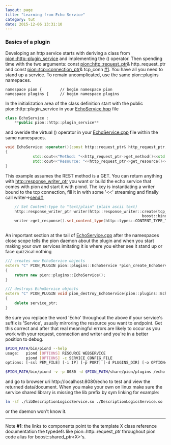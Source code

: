 ```yaml
---
layout: page
title: "Learning from Echo Service"
category: tut
date: 2015-12-06 13:31:10
---
```



### Basics of a plugin

Developing an http service starts with deriving a class from [pion::http::plugin_service]({{site.baseurl}}/api/user/html/classpion_1_1http_1_1plugin__service.html) and implementing the () operator. Then spending time with
the two arguments: const [pion::http::request_ptr]({{site.baseurl}}/api/user/html/classpion_1_1http_1_1request.html)& http_request_ptr and const [pion::tcp::connection_ptr]({{site.baseurl}}/api/user/html/classpion_1_1tcp_1_1connection.html)& tcp_conn [#1](#note1).  You have all you need to stand up a service.
To remain uncomplicated, use the same pion::plugins namepaces.

```
namespace pion {        // begin namespace pion
namespace plugins {     // begin namespace plugins
```
In the initialization area of the class definition start with the public pion::http::plugin_service in your [EchoService.hpp](https://github.com/splunk/pion/blob/develop/services/EchoService.hpp) file

```cpp
class EchoService :
    **public pion::http::plugin_service**
```
and overide the virtual () operator in your [EchoService.cpp](https://github.com/splunk/pion/blob/develop/services/EchoService.cpp) file within the same namespaces.

```cpp
void EchoService::operator()(const http::request_ptr& http_request_ptr, const tcp::connection_ptr& tcp_conn)
{
            std::cout<<"Method: "<<http_request_ptr->get_method()<<std::endl;
            std::cout<<"Resource: "<<http_request_ptr->get_resource()<<std::endl;
}
```

This example assumes the REST method is a GET. You can return anything with [http::response_writer_ptr]({{site.baseurl}}/api/user/html/classpion_1_1http_1_1writer.html) you want or build the echo service that comes with pion and start it with piond.  The key is instantiating
a writer bound to the tcp connection, fill it in with some '<<' streaming and finally call writer->[send()]({{site.baseurl}}/api/user/html/classpion_1_1http_1_1writer.html#a6c96aa95d710babcf5096d8294f703d5)

```cpp
    // Set Content-type to "text/plain" (plain ascii text)
    http::response_writer_ptr writer(http::response_writer::create(tcp_conn, *http_request_ptr,
                                                            boost::bind(&tcp::connection::finish, tcp_conn)));
    writer->get_response().set_content_type(http::types::CONTENT_TYPE_TEXT);
    
```

An important section at the tail of [EchoService.cpp](https://github.com/splunk/pion/blob/develop/services/EchoService.cpp) after the namespaces close scope tells the pion daemon about the plugin and when you start making your own services
imitating it is where you either see it stand up or face quizzical nothing

```cpp
/// creates new EchoService objects
extern "C" PION_PLUGIN pion::plugins::EchoService *pion_create_EchoService(void)
{
    return new pion::plugins::EchoService();
}

/// destroys EchoService objects
extern "C" PION_PLUGIN void pion_destroy_EchoService(pion::plugins::EchoService *service_ptr)
{
    delete service_ptr;
}

```

Be sure you replace the word 'Echo' throughout the above if your service's suffix is 'Service', usually mirroring the resource you want to endpoint.  Get this correct and after that real meaningful errors are likely to occur as you work with your
request, connection and writer and you're in a better position to debug.

```bash
$PION_PATH/bin/piond --help
usage:   piond [OPTIONS] RESOURCE WEBSERVICE
         piond [OPTIONS] -c SERVICE_CONFIG_FILE
options: [-ssl PEM_FILE] [-i IP] [-p PORT] [-d PLUGINS_DIR] [-o OPTION=VALUE] [-v]
```

```bash
$PION_PATH/bin/piond -v -p 8080 -d $PION_PATH/share/pion/plugins /echo EchoService
```

and go to browser uri http://localhost:8080/echo to test and view the returned data/document. When you make your own on linux make sure the service shared library is missing the lib prefix by sym linking for example:

```bash
ln -sf ./libDescriptionLogicsService.so ./DescriptionLogicsService.so
```

or the daemon won't know it.

____
Note **<span id="note1">#1</span>**: the links to components point to the template X class reference documentation the typedefs like pion::http::request_ptr throughout pion code alias for boost::shared_ptr\<X\>'s.

